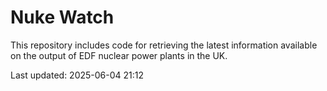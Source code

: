 # Nuke Watch

This repository includes code for retrieving the latest information available on the output of EDF nuclear power plants in the UK.

Last updated: 2025-06-04 21:12
